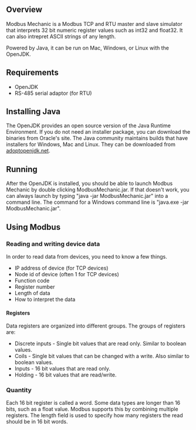 ## Overview
Modbus Mechanic is a Modbus TCP and RTU master and slave simulator that interprets 32 bit numeric register values such as int32 and float32. It can also intrepret ASCII strings of any length.

Powered by Java, it can be run on Mac, Windows, or Linux with the OpenJDK.

## Requirements
- OpenJDK
- RS-485 serial adaptor (for RTU)

## Installing Java
The OpenJDK provides an open source version of the Java Runtime Environment. If you do not need an installer package, you can download the binaries from Oracle's site. The Java community maintains builds that have installers for Windows, Mac and Linux. They can be downloaded from [adoptopenjdk.net](https://adoptopenjdk.net/).

## Running
After the OpenJDK is installed, you should be able to launch Modbus Mechanic by double clicking ModbusMechanic.jar. If that doesn't work, you can always launch by typing "java -jar ModbusMechanic.jar" into a command line. The command for a Windows command line is "java.exe -jar ModbusMechanic.jar".

## Using Modbus

### Reading and writing device data
In order to read data from devices, you need to know a few things.
- IP address of device (for TCP devices)
- Node id of device (often 1 for TCP devices)
- Function code
- Register number
- Length of data
- How to interpret the data

#### Registers
Data registers are organized into different groups. The groups of registers are:
- Discrete inputs - Single bit values that are read only. Similar to boolean values.
- Coils - Single bit values that can be changed with a write. Also similar to boolean values.
- Inputs - 16 bit values that are read only.
- Holding - 16 bit values that are read/write.

### Quantity
Each 16 bit register is called a word. Some data types are longer than 16 bits, such as a float value. Modbus supports this by combining multiple registers. The length field is used to specify how many registers the read should be in 16 bit words.
